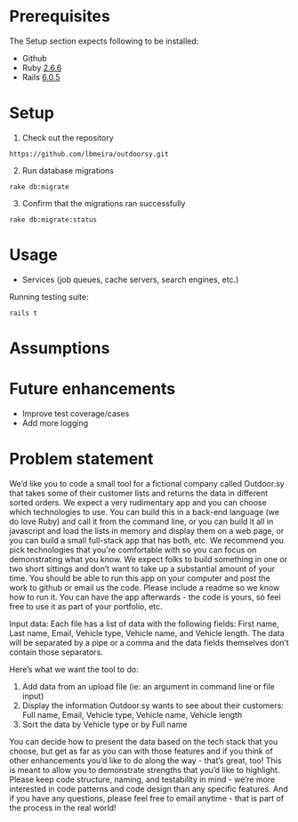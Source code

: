 # Prerequisites
The Setup section expects following to be installed:
- Github
- Ruby [2.6.6](https://github.com/lbmeira/outdoorsy/blob/main/.ruby-version#L1)
- Rails [6.0.5](https://github.com/lbmeira/outdoorsy/blob/main/Gemfile#L7)


# Setup
1. Check out the repository
```
https://github.com/lbmeira/outdoorsy.git
```
2. Run database migrations
```
rake db:migrate
```
3. Confirm that the migrations ran successfully 
```
rake db:migrate:status
```

# Usage
* Services (job queues, cache servers, search engines, etc.)


Running testing suite:
```
rails t
```

# Assumptions


# Future enhancements
* Improve test coverage/cases
* Add more logging


# Problem statement
We’d like you to code a small tool for a fictional company called Outdoor.sy that takes some of their customer lists and returns the data in different sorted orders.
We expect a very rudimentary app and you can choose which technologies to use. You can build this in a back-end language (we do love Ruby) and call it from the command line, or you can build it all in javascript and load the lists in memory and display them on a web page, or you can build a small full-stack app that has both, etc. We recommend you pick technologies that you're comfortable with so you can focus on demonstrating what you know. We expect folks to build something in one or two short sittings and don’t want to take up a substantial amount of your time.
You should be able to run this app on your computer and post the work to github or email us the code. Please include a readme so we know how to run it. You can have the app afterwards - the code is yours, so feel free to use it as part of your portfolio, etc.

Input data:
Each file has a list of data with the following fields: First name, Last name, Email, Vehicle type, Vehicle name, and Vehicle length. The data will be separated by a pipe or a comma and the data fields themselves don’t contain those separators.

Here’s what we want the tool to do:
1. Add data from an upload file (ie: an argument in command line or file input)
2. Display the information Outdoor.sy wants to see about their customers: Full name, Email, Vehicle type, Vehicle name, Vehicle length
3. Sort the data by Vehicle type or by Full name

You can decide how to present the data based on the tech stack that you choose, but get as far as you can with those features and if you think of other enhancements you’d like to do along the way - that’s great, too! This is meant to allow you to demonstrate strengths that you’d like to highlight. Please keep code structure, naming, and testability in mind - we’re more interested in code patterns and code design than any specific features. And if you have any questions, please feel free to email anytime - that is part of the process in the real world!

